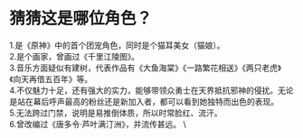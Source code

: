 # 猜猜这是哪位角色？

1.是《原神》中的首个团宠角色，同时是个猫耳美女（猫娘）。\
2.是个画家，曾画过《千里江陵图》。\
3.音乐方面疑似有建树，代表作品有《大鱼海棠》《一路繁花相送》《两只老虎》《向天再借五百年》等。\
4.不仅魅力十足，还有强大的实力，能够带领众勇士在天界抵抗邪神的侵扰。无论是站在幕后呼声最高的粉丝还是新加入者，都可以看到她独特而出色的表现。\
5.无法跨过门禁，说明是易推倒体质，所以时常脸红、流汗。\
6.曾改编过《唐多令·芦叶满汀洲》，并流传甚远。 \

<center><img decoding="async" src="https://BenjaminPan61618.github.io/5ae25f6f94251f31.png></center>
<center> 毋须多言，你一定猜的出来是谁 </center>

1.Nekopara.\
2.The painter who drew Thousands of miles of gangneung map (Bing Translator).\
3.Musician who made Dayuhaitang, Blossoms along the way, Two tigers, Borrowing Five Hundred Years From The Lord Again. \
4.Attractive, strong ability, unique and excellent to fight against evils. \
5.Restricted by the gate. \
6.Adapted 《唐多令·芦叶满汀洲》and made it popular again.
